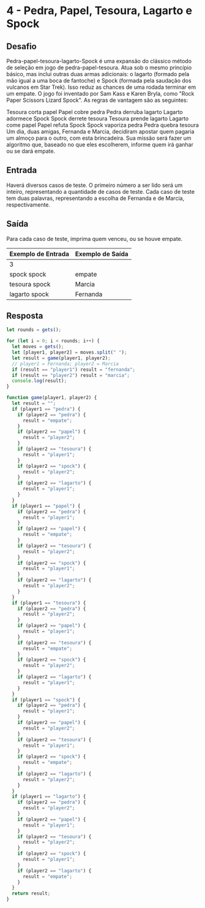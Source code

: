 # 4 - Pedra, Papel, Tesoura, Lagarto e Spock

## Desafio

Pedra-papel-tesoura-lagarto-Spock é uma expansão do clássico método de seleção em jogo de pedra-papel-tesoura. Atua sob o mesmo princípio básico, mas inclui outras duas armas adicionais: o lagarto (formado pela mão igual a uma boca de fantoche) e Spock (formada pela saudação dos vulcanos em Star Trek). Isso reduz as chances de uma rodada terminar em um empate. O jogo foi inventado por Sam Kass e Karen Bryla, como "Rock Paper Scissors Lizard Spock". As regras de vantagem são as seguintes:

Tesoura corta papel
Papel cobre pedra
Pedra derruba lagarto
Lagarto adormece Spock
Spock derrete tesoura
Tesoura prende lagarto
Lagarto come papel
Papel refuta Spock
Spock vaporiza pedra
Pedra quebra tesoura
Um dia, duas amigas, Fernanda e Marcia, decidiram apostar quem pagaria um almoço para o outro, com esta brincadeira. Sua missão será fazer um algoritmo que, baseado no que eles escolherem, informe quem irá ganhar ou se dará empate.

## Entrada

Haverá diversos casos de teste. O primeiro número a ser lido será um inteiro, representando a quantidade de casos de teste. Cada caso de teste tem duas palavras, representando a escolha de Fernanda e de Marcia, respectivamente.

## Saída

Para cada caso de teste, imprima quem venceu, ou se houve empate.

| Exemplo de Entrada | Exemplo de Saída |
| ------------------ | ---------------- |
| 3                  |
| spock spock        | empate           |
| tesoura spock      | Marcia           |
| lagarto spock      | Fernanda         |

## Resposta

```javascript
let rounds = gets();

for (let i = 0; i < rounds; i++) {
  let moves = gets();
  let [player1, player2] = moves.split(" ");
  let result = game(player1, player2);
  // player1 = Fernanda; player2 = Marcia
  if (result == "player1") result = "fernanda";
  if (result == "player2") result = "marcia";
  console.log(result);
}

function game(player1, player2) {
  let result = "";
  if (player1 == "pedra") {
    if (player2 == "pedra") {
      result = "empate";
    }
    if (player2 == "papel") {
      result = "player2";
    }
    if (player2 == "tesoura") {
      result = "player1";
    }
    if (player2 == "spock") {
      result = "player2";
    }
    if (player2 == "lagarto") {
      result = "player1";
    }
  }
  if (player1 == "papel") {
    if (player2 == "pedra") {
      result = "player1";
    }
    if (player2 == "papel") {
      result = "empate";
    }
    if (player2 == "tesoura") {
      result = "player2";
    }
    if (player2 == "spock") {
      result = "player1";
    }
    if (player2 == "lagarto") {
      result = "player2";
    }
  }
  if (player1 == "tesoura") {
    if (player2 == "pedra") {
      result = "player2";
    }
    if (player2 == "papel") {
      result = "player1";
    }
    if (player2 == "tesoura") {
      result = "empate";
    }
    if (player2 == "spock") {
      result = "player2";
    }
    if (player2 == "lagarto") {
      result = "player1";
    }
  }
  if (player1 == "spock") {
    if (player2 == "pedra") {
      result = "player1";
    }
    if (player2 == "papel") {
      result = "player2";
    }
    if (player2 == "tesoura") {
      result = "player1";
    }
    if (player2 == "spock") {
      result = "empate";
    }
    if (player2 == "lagarto") {
      result = "player2";
    }
  }
  if (player1 == "lagarto") {
    if (player2 == "pedra") {
      result = "player2";
    }
    if (player2 == "papel") {
      result = "player1";
    }
    if (player2 == "tesoura") {
      result = "player2";
    }
    if (player2 == "spock") {
      result = "player1";
    }
    if (player2 == "lagarto") {
      result = "empate";
    }
  }
  return result;
}
```
